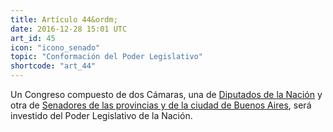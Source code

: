 ```yaml
---
title: Artículo 44&ordm;
date: 2016-12-28 15:01 UTC
art_id: 45
icon: "icono_senado"
topic: "Conformación del Poder Legislativo"
shortcode: "art_44"
---
```

Un Congreso compuesto de dos Cámaras, una de [Diputados de la Nación](http://www.diputados.gov.ar/) y otra de [Senadores de las provincias y de la ciudad de Buenos Aires](http://www.senado.gov.ar/), será investido del Poder Legislativo de la Nación.
